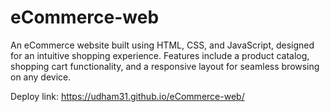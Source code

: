 ﻿# eCommerce-web
An eCommerce website built using HTML, CSS, and JavaScript, designed for an intuitive shopping experience. Features include a product catalog, shopping cart functionality, and a responsive layout for seamless browsing on any device.

Deploy link: https://udham31.github.io/eCommerce-web/


